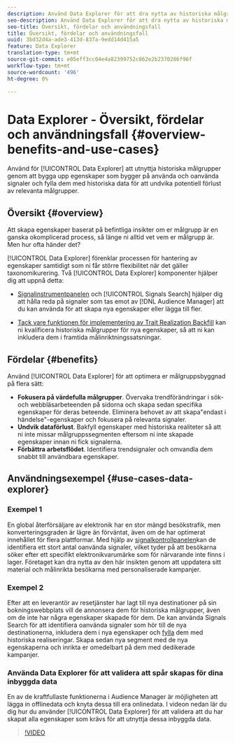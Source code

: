 ```yaml
---
description: Använd Data Explorer för att dra nytta av historiska målgrupper genom att bygga upp egenskaper baserat på använda och oanvända signaler och fylla dem med historiska data för att undvika potentiell förlust av relevanta målgrupper.
seo-description: Använd Data Explorer för att dra nytta av historiska målgrupper genom att bygga upp egenskaper baserat på använda och oanvända signaler och fylla dem med historiska data för att undvika potentiell förlust av relevanta målgrupper.
seo-title: Översikt, fördelar och användningsfall
title: Översikt, fördelar och användningsfall
uuid: 3bd32d4a-ade3-413d-837a-9edd14d415a5
feature: Data Explorer
translation-type: tm+mt
source-git-commit: e05eff3cc04e4a82399752c862e2b2370286f96f
workflow-type: tm+mt
source-wordcount: '496'
ht-degree: 0%

---
```



# Data Explorer - Översikt, fördelar och användningsfall {#overview-benefits-and-use-cases}

Använd för [!UICONTROL Data Explorer] att utnyttja historiska målgrupper genom att bygga upp egenskaper som bygger på använda och oanvända signaler och fylla dem med historiska data för att undvika potentiell förlust av relevanta målgrupper.

## Översikt {#overview}

Att skapa egenskaper baserat på befintliga insikter om er målgrupp är en ganska okomplicerad process, så länge ni alltid vet vem er målgrupp är. Men hur ofta händer det?

[!UICONTROL Data Explorer] förenklar processen för hantering av egenskaper samtidigt som ni får större flexibilitet när det gäller taxonomikurering. Två [!UICONTROL Data Explorer] komponenter hjälper dig att uppnå detta:

* [Signalinstrumentpanelen](../../features/data-explorer/data-explorer-signals-dashboard.md) och [!UICONTROL Signals Search] hjälper dig att hålla reda på signaler som tas emot av [!DNL Audience Manager] att du kan använda för att skapa nya egenskaper eller lägga till fler.

* [Tack vare funktionen för implementering av Trait Realization Backfill](../../features/data-explorer/data-explorer-trait-backfill.md) kan ni kvalificera historiska målgrupper för nya egenskaper, så att ni kan inkludera dem i framtida målinriktningssatsningar.

## Fördelar {#benefits}

Använd [!UICONTROL Data Explorer] för att optimera er målgruppsbyggnad på flera sätt:

* **Fokusera på värdefulla målgrupper**. Övervaka trendförändringar i sök- och webbläsarbeteenden på sidorna och skapa sedan specifika egenskaper för deras beteende. Eliminera behovet av att skapa&quot;endast i händelse&quot;-egenskaper och fokusera på relevanta signaler.
* **Undvik dataförlust**. Bakfyll egenskaper med historiska realiteter så att ni inte missar målgruppssegmenten eftersom ni inte skapade egenskaper innan ni fick signalerna.
* **Förbättra arbetsflödet**. Identifiera trendsignaler och omvandla dem snabbt till användbara egenskaper.

## Användningsexempel {#use-cases-data-explorer}

### Exempel 1

En global återförsäljare av elektronik har en stor mängd besökstrafik, men konverteringsgraden är lägre än förväntat, även om de har optimerat innehållet för flera plattformar. Med hjälp av [signalkontrollpanelen](../../features/data-explorer/data-explorer-signals-dashboard.md)kan de identifiera ett stort antal oanvända signaler, vilket tyder på att besökarna söker efter ett specifikt elektronikvarumärke som för närvarande inte finns i lager. Företaget kan dra nytta av den här insikten genom att uppdatera sitt material och målinrikta besökarna med personaliserade kampanjer.

### Exempel 2

Efter att en leverantör av resetjänster har lagt till nya destinationer på sin bokningswebbplats vill de annonsera dem för historiska målgrupper, även om de inte har några egenskaper skapade för dem. De kan använda Signals Search för att identifiera oanvända signaler som hör till de nya destinationerna, inkludera dem i nya egenskaper och [fylla](../../features/data-explorer/data-explorer-trait-backfill.md) dem med historiska realiseringar. Skapa sedan nya segment med de nya egenskaperna och inrikta er omedelbart på dem med dedikerade kampanjer.

### Använda Data Explorer för att validera att spår skapas för dina inbyggda data

En av de kraftfullaste funktionerna i Audience Manager är möjligheten att lägga in offlinedata och knyta dessa till era onlinedata. I videon nedan lär du dig hur du använder [!UICONTROL Data Explorer] för att validera att du har skapat alla egenskaper som krävs för att utnyttja dessa inbyggda data.

>[!VIDEO](https://video.tv.adobe.com/v/25149/)